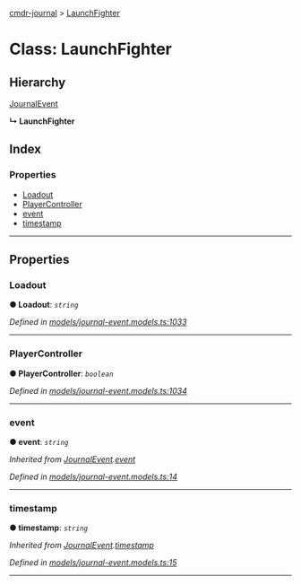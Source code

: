 [cmdr-journal](../README.md) > [LaunchFighter](../classes/launchfighter.md)



# Class: LaunchFighter

## Hierarchy


 [JournalEvent](journalevent.md)

**↳ LaunchFighter**







## Index

### Properties

* [Loadout](launchfighter.md#loadout)
* [PlayerController](launchfighter.md#playercontroller)
* [event](launchfighter.md#event)
* [timestamp](launchfighter.md#timestamp)



---
## Properties
<a id="loadout"></a>

###  Loadout

**●  Loadout**:  *`string`* 

*Defined in [models/journal-event.models.ts:1033](https://github.com/chrisbruford/cmdr-journal/blob/5b08b7d/src/models/journal-event.models.ts#L1033)*





___

<a id="playercontroller"></a>

###  PlayerController

**●  PlayerController**:  *`boolean`* 

*Defined in [models/journal-event.models.ts:1034](https://github.com/chrisbruford/cmdr-journal/blob/5b08b7d/src/models/journal-event.models.ts#L1034)*





___

<a id="event"></a>

###  event

**●  event**:  *`string`* 

*Inherited from [JournalEvent](journalevent.md).[event](journalevent.md#event)*

*Defined in [models/journal-event.models.ts:14](https://github.com/chrisbruford/cmdr-journal/blob/5b08b7d/src/models/journal-event.models.ts#L14)*





___

<a id="timestamp"></a>

###  timestamp

**●  timestamp**:  *`string`* 

*Inherited from [JournalEvent](journalevent.md).[timestamp](journalevent.md#timestamp)*

*Defined in [models/journal-event.models.ts:15](https://github.com/chrisbruford/cmdr-journal/blob/5b08b7d/src/models/journal-event.models.ts#L15)*





___


